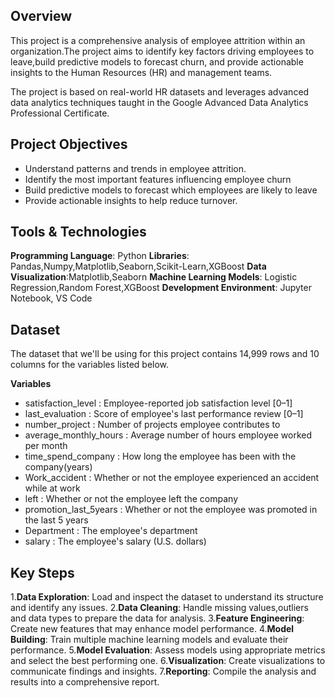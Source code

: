 ## Overview

This project is a comprehensive analysis of employee attrition within an organization.The project aims to identify key factors driving employees to leave,build predictive models to forecast churn, and provide actionable insights to the Human Resources (HR) and management teams.

The project is based on real-world HR datasets and leverages advanced data analytics techniques taught in the Google Advanced Data Analytics Professional Certificate.

## Project Objectives

- Understand patterns and trends in employee attrition.
- Identify the most important features influencing employee churn
- Build predictive models to forecast which employees are likely to leave
- Provide actionable insights to help reduce turnover.

## Tools & Technologies

**Programming Language**: Python
**Libraries**:  Pandas,Numpy,Matplotlib,Seaborn,Scikit-Learn,XGBoost
**Data Visualization**:Matplotlib,Seaborn
**Machine Learning Models**: Logistic Regression,Random Forest,XGBoost
**Development Environment**: Jupyter Notebook, VS Code


## Dataset

The dataset that we'll be using for this project contains 14,999 rows and 10 columns for the variables listed below.

**Variables**                                        

- satisfaction_level : Employee-reported job satisfaction level [0–1]
- last_evaluation	: Score of employee's last performance review [0–1]
- number_project	: Number of projects employee contributes to
- average_monthly_hours	: Average number of hours employee worked per month
- time_spend_company : How long the employee has been with the company(years)
- Work_accident	: Whether or not the employee experienced an accident                               while at work
- left : Whether or not the employee left the company
- promotion_last_5years : Whether or not the employee was promoted in the last                              5 years
- Department : The employee's department
- salary : The employee's salary (U.S. dollars)

## Key Steps

1.**Data Exploration**: Load and inspect the dataset to understand its structure and identify any issues.
2.**Data Cleaning**: Handle missing values,outliers and data types to prepare the data for analysis.
3.**Feature Engineering**: Create new features that may enhance model performance.
4.**Model Building**: Train multiple machine learning models and evaluate their performance.
5.**Model Evaluation**: Assess models using appropriate metrics and select the best performing one.
6.**Visualization**: Create visualizations to communicate findings and insights.
7.**Reporting**: Compile the analysis and results into a comprehensive report.

 




